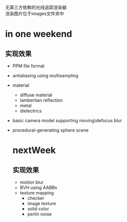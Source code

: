 无第三方依赖的光线追踪渲染器  
渲染图片位于images文件夹中
# in one weekend
## 实现效果
- PPM file format
- antialiasing using multisampling
- material
  - diffuse material
  - lambertian reflection
  - metal
  - dielectrics
- basic camera model supporting moving\defocus blur
- procedural-generating sphere scene

  # nextWeek
  ## 实现效果
  - motion blur
  - BVH using AABBs
  - texture mapping
    - checker
    - image texture
    - solid color
    - perlin noise
